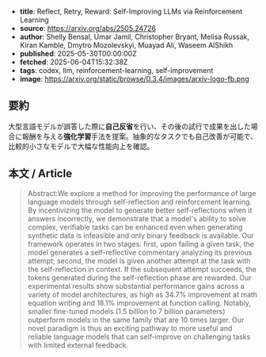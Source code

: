 <!-- metadata -->

- **title**: Reflect, Retry, Reward: Self-Improving LLMs via Reinforcement Learning
- **source**: https://arxiv.org/abs/2505.24726
- **author**: Shelly Bensal, Umar Jamil, Christopher Bryant, Melisa Russak, Kiran Kamble, Dmytro Mozolevskyi, Muayad Ali, Waseem AlShikh
- **published**: 2025-05-30T00:00:00Z
- **fetched**: 2025-06-04T15:32:38Z
- **tags**: codex, llm, reinforcement-learning, self-improvement
- **image**: https://arxiv.org/static/browse/0.3.4/images/arxiv-logo-fb.png

## 要約

大型言語モデルが誤答した際に**自己反省**を行い、その後の試行で成果を出した場合に報酬を与える**強化学習**手法を提案。抽象的なタスクでも自己改善が可能で、比較的小さなモデルで大幅な性能向上を確認。

## 本文 / Article

> Abstract:We explore a method for improving the performance of large language models through self-reflection and reinforcement learning. By incentivizing the model to generate better self-reflections when it answers incorrectly, we demonstrate that a model's ability to solve complex, verifiable tasks can be enhanced even when generating synthetic data is infeasible and only binary feedback is available. Our framework operates in two stages: first, upon failing a given task, the model generates a self-reflective commentary analyzing its previous attempt; second, the model is given another attempt at the task with the self-reflection in context. If the subsequent attempt succeeds, the tokens generated during the self-reflection phase are rewarded. Our experimental results show substantial performance gains across a variety of model architectures, as high as 34.7% improvement at math equation writing and 18.1% improvement at function calling. Notably, smaller fine-tuned models (1.5 billion to 7 billion parameters) outperform models in the same family that are 10 times larger. Our novel paradigm is thus an exciting pathway to more useful and reliable language models that can self-improve on challenging tasks with limited external feedback.

